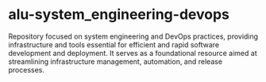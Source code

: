 # alu-system_engineering-devops
Repository focused on system engineering and DevOps practices, providing infrastructure and tools essential for efficient and rapid software development and deployment. It serves as a foundational resource aimed at streamlining infrastructure management, automation, and release processes. 
